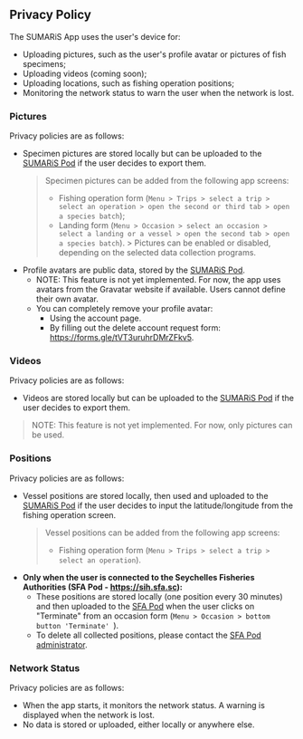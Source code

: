 ## Privacy Policy

The SUMARiS App uses the user's device for:

- Uploading pictures, such as the user's profile avatar or pictures of fish specimens;
- Uploading videos (coming soon);
- Uploading locations, such as fishing operation positions;
- Monitoring the network status to warn the user when the network is lost.

### Pictures

Privacy policies are as follows:

- Specimen pictures are stored locally but can be uploaded to the [SUMARiS Pod](https://github.com/sumaris-net/sumaris-pod/) if the user decides to export them.
  > Specimen pictures can be added from the following app screens:
  > - Fishing operation form (`Menu > Trips > select a trip > select an operation > open the second or third tab > open a species batch`);
  > - Landing form (`Menu > Occasion > select an occasion > select a landing or a vessel > open the second tab > open a species batch`).
      > Pictures can be enabled or disabled, depending on the selected data collection programs.
- Profile avatars are public data, stored by the [SUMARiS Pod](https://github.com/sumaris-net/sumaris-pod/).
  - NOTE: This feature is not yet implemented. For now, the app uses avatars from the Gravatar website if available. Users cannot define their own avatar.
  - You can completely remove your profile avatar:
    - Using the account page.
    - By filling out the delete account request form: https://forms.gle/tVT3uruhrDMrZFkv5.

### Videos

Privacy policies are as follows:

- Videos are stored locally but can be uploaded to the [SUMARiS Pod](https://github.com/sumaris-net/sumaris-pod/) if the user decides to export them.

> NOTE: This feature is not yet implemented. For now, only pictures can be used.

### Positions

Privacy policies are as follows:

- Vessel positions are stored locally, then used and uploaded to the [SUMARiS Pod](https://github.com/sumaris-net/sumaris-pod/) if the user decides to input the latitude/longitude from the fishing operation screen.
  > Vessel positions can be added from the following app screens:
  > - Fishing operation form (`Menu > Trips > select a trip > select an operation`).
- **Only when the user is connected to the **Seychelles Fisheries Authorities** (SFA Pod - https://sih.sfa.sc):**
  - These positions are stored locally (one position every 30 minutes) and then uploaded to the [SFA Pod](https://sih.sfa.sc) when the user clicks on "Terminate" from an occasion form (`Menu > Occasion > bottom button 'Terminate' `).
  - To delete all collected positions, please contact the [SFA Pod administrator](https://sfa.sc/contact/).

### Network Status

Privacy policies are as follows:

- When the app starts, it monitors the network status. A warning is displayed when the network is lost.
- No data is stored or uploaded, either locally or anywhere else.
